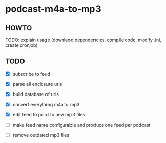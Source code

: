 # podcast-m4a-to-mp3

## HOWTO

TODO: explain usage (downlaod dependencies, compile code, modify .ini, create cronjob)


## TODO

- [x] subscribe to feed
- [x] parse all enclosure urls
- [x] build database of urls
- [x] convert everything m4a to mp3
- [x] edit feed to point to new mp3 files
- [ ] make feed name configurable and produce one feed per podcast
- [ ] remove outdated mp3 files

